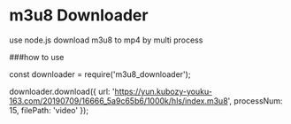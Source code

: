 # m3u8 Downloader



use node.js download m3u8 to mp4 by multi process

###how to use

const downloader = require('m3u8_downloader');

downloader.download({
    url: 'https://yun.kubozy-youku-163.com/20190709/16666_5a9c65b6/1000k/hls/index.m3u8',
    processNum: 15,
    filePath: 'video'
});
